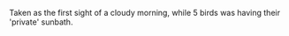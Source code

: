 ---
---
Taken as the first sight of a cloudy morning, while 5 birds was having their 'private' sunbath.
